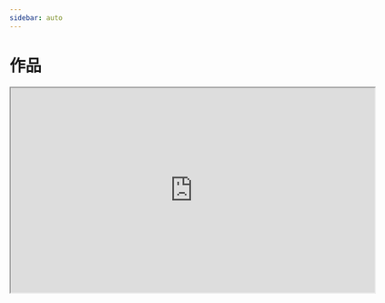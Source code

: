 ```yaml
---
sidebar: auto
---
```


# 作品

<iframe src="https://openprocessing.org/sketch/1727843/embed/" width="640" height="360"></iframe>
